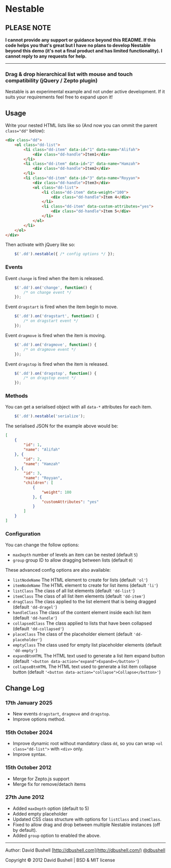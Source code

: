 Nestable
========

## PLEASE NOTE

**I cannot provide any support or guidance beyond this README. If this code helps you that's great but I have no plans to develop Nestable beyond this demo (it's not a final product and has limited functionality). I cannot reply to any requests for help.**

* * *

### Drag & drop hierarchical list with mouse and touch compatibility (jQuery / Zepto plugin)

Nestable is an experimental example and not under active development. If it suits your requirements feel free to expand upon it!

## Usage

Write your nested HTML lists like so (And now you can ommit the parent `class="dd"` below):

```HTML
<div class="dd">
    <ol class="dd-list">
        <li class="dd-item" data-id="1" data-name="Alifah">
            <div class="dd-handle">Item1</div>
        </li>
        <li class="dd-item" data-id="2" data-name="Hamzah">
            <div class="dd-handle">Item2</div>
        </li>
        <li class="dd-item" data-id="3" data-name="Royyan">
            <div class="dd-handle">Item3</div>
            <ol class="dd-list">
                <li class="dd-item" data-weight="100">
                    <div class="dd-handle">Item 4</div>
                </li>
                <li class="dd-item" data-custom-attributes="yes">
                    <div class="dd-handle">Item 5</div>
                </li>
            </ol>
        </li>
    </ol>
</div>
```
Then activate with jQuery like so:
```js
    $('.dd').nestable({ /* config options */ });
```

### Events

Event `change` is fired when the item is released.
```js
    $('.dd').on('change', function() {
        /* on change event */
    });
```

Event `dragstart` is fired when the item begin to move.
```js
    $('.dd').on('dragstart', function() {
        /* on dragstart event */
    });
```

Event `dragmove` is fired when the item is moving.
```js
    $('.dd').on('dragmove', function() {
        /* on dragmove event */
    });
```

Event `dragstop` is fired when the item is released.
```js
    $('.dd').on('dragstop', function() {
        /* on dragstop event */
    });
```
### Methods

You can get a serialised object with all `data-*` attributes for each item.
```js
    $('.dd').nestable('serialize');
```

The serialised JSON for the example above would be:
```json
[
    {
        "id": 1,
        "name": "Alifah"
    }, {
        "id": 2,
        "name": "Hamzah"
    }, {
        "id": 3,
        "name": "Royyan",
        "children": [
            {
                "weight": 100
            }, {
                "customAttributes": "yes"
            }
        ]
    }
]
```

### Configuration

You can change the follow options:

* `maxDepth` number of levels an item can be nested (default `5`)
* `group` group ID to allow dragging between lists (default `0`)

These advanced config options are also available:

* `listNodeName` The HTML element to create for lists (default `'ol'`)
* `itemNodeName` The HTML element to create for list items (default `'li'`)
* `listClass` The class of all list elements (default `'dd-list'`)
* `itemClass` The class of all list item elements (default `'dd-item'`)
* `dragClass` The class applied to the list element that is being dragged (default `'dd-dragel'`)
* `handleClass` The class of the content element inside each list item (default `'dd-handle'`)
* `collapsedClass` The class applied to lists that have been collapsed (default `'dd-collapsed'`)
* `placeClass` The class of the placeholder element (default `'dd-placeholder'`)
* `emptyClass` The class used for empty list placeholder elements (default `'dd-empty'`)
* `expandBtnHTML` The HTML text used to generate a list item expand button (default `'<button data-action="expand">Expand></button>'`)
* `collapseBtnHTML` The HTML text used to generate a list item collapse button (default `'<button data-action="collapse">Collapse</button>'`)

## Change Log

### 17th January 2025
* New events `dragstart`, `dragmove` and `dragstop`.
* Improve options method.

### 15th October 2024

* Improve dynamic root without mandatory class `dd`, so you can wrap `<ol class="dd-list">` with `<div>` only.
* Improve syntax.

### 15th October 2012

* Merge for Zepto.js support
* Merge fix for remove/detach items

### 27th June 2012

* Added `maxDepth` option (default to 5)
* Added empty placeholder
* Updated CSS class structure with options for `listClass` and `itemClass`.
* Fixed to allow drag and drop between multiple Nestable instances (off by default).
* Added `group` option to enabled the above.

* * *

Author: David Bushell [http://dbushell.com](http://dbushell.com/) [@dbushell](http://twitter.com/dbushell/)

Copyright © 2012 David Bushell | BSD & MIT license
